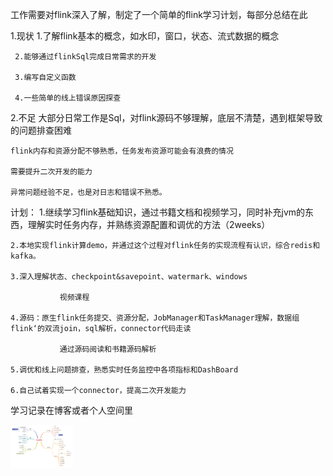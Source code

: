 
工作需要对flink深入了解，制定了一个简单的flink学习计划，每部分总结在此

1.现状
     1.了解flink基本的概念，如水印，窗口，状态、流式数据的概念

     2.能够通过flinkSql完成日常需求的开发

     3.编写自定义函数

     4.一些简单的线上错误原因探查

2.不足
    大部分日常工作是Sql，对flink源码不够理解，底层不清楚，遇到框架导致的问题排查困难

    flink内存和资源分配不够熟悉，任务发布资源可能会有浪费的情况

    需要提升二次开发的能力

    异常问题经验不足，也是对日志和错误不熟悉。





计划：
    1.继续学习flink基础知识，通过书籍文档和视频学习，同时补充jvm的东西，理解实时任务内存，并熟练资源配置和调优的方法（2weeks）

    2.本地实现flink计算demo，并通过这个过程对flink任务的实现流程有认识，综合redis和kafka。

    3.深入理解状态、checkpoint&savepoint、watermark、windows

               视频课程

    4.源码：原生flink任务提交、资源分配，JobManager和TaskManager理解，数据组flink‘的双流join，sql解析，connector代码走读

               通过源码阅读和书籍源码解析

    5.调优和线上问题排查，熟悉实时任务监控中各项指标和DashBoard

    6.自己试着实现一个connector，提高二次开发能力



学习记录在博客或者个人空间里


<img src="https://github.com/SakuraEd/Workspace/blob/main/pics/study_path_xmind.png" width="100px">
